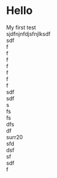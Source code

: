 # Hello
My first test </br>
sjdfnjnfdjsfnjlksdf</br>
sdf</br>
f</br>
f</br>
f</br>
f</br>
f</br>
f</br>
f</br>
sdf</br>
sdf</br>
s</br>
fs</br>
fs</br>
dfs</br>
df</br>
surr20</br>
sfd</br>
dsf</br>
sf</br>
sdf</br>
f
